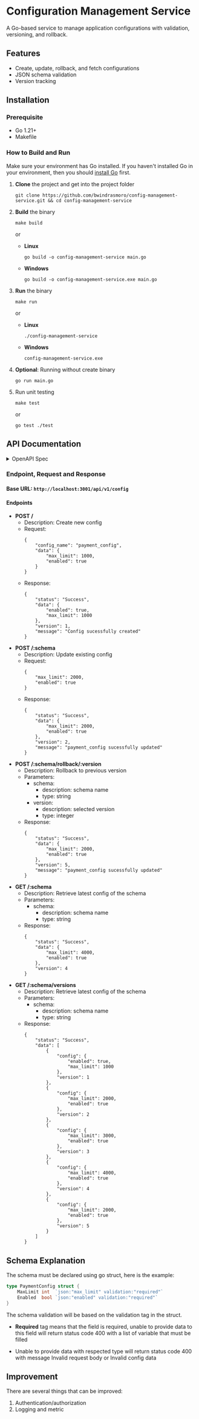 # Configuration Management Service

A Go-based service to manage application configurations with validation, versioning, and rollback.

## Features
- Create, update, rollback, and fetch configurations
- JSON schema validation
- Version tracking

## Installation
### Prerequisite
- Go 1.21+
- Makefile

### How to Build and Run
Make sure your environment has Go installed. If you haven't installed Go in your environment, then you should [install Go](https://go.dev/doc/install) first.

1. **Clone** the project and get into the project folder
    ```
    git clone https://github.com/bwindrasmoro/config-management-service.git && cd config-management-service
    ```

2. **Build** the binary
    ```
    make build
    ```
    or
    - **Linux**
      ```
      go build -o config-management-service main.go
      ```
    - **Windows**
      ```
      go build -o config-management-service.exe main.go
      ```

3. **Run** the binary
   ```
   make run
   ```
   or
    - **Linux**
      ```
      ./config-management-service
      ```
    - **Windows**
      ```
      config-management-service.exe 
      ```

4. **Optional**: Running without create binary
   ```
   go run main.go
   ```


5. Run unit testing
   ```
   make test
   ```
   or
   ```
   go test ./test
   ```

## API Documentation

<details>
<summary>OpenAPI Spec</summary>

```yaml
openapi: 3.0.3
info:
  title: Config Management Service
  version: "1.0"
  description: This service handle create, update, and listing configuration
servers:
  - url: http://localhost:3001/api/v1/config
paths:
  /:
    post:
      summary: Create new config
      requestBody:
        required: true
        content:
          application/json:
            schema:
              type: object
              properties:
                config_name:
                  type: string
                  example: "payment_config"
                data:
                  $ref: "#/components/schemas/PaymentConfig"
      responses:
        "200":
          content:
            application/json:
              schema:
                type: object
                properties:
                  status:
                    type: string
                    example: "Success"
                  data:
                    $ref: "#/components/schemas/PaymentConfig"
                  version:
                    type: integer
                    example: 1
                  message:
                    type: string
                    example: "Config sucessfully created"
        "400":
          content:
            application/json:
              schema:
                oneOf:
                  - type: object
                    properties:
                      status:
                        type: string
                        example: "Fail"
                      message:
                        type: string
                        example: "One or more field are required"
                      data:
                        $ref: "#/components/schemas/MissingField"
                  - type: object
                    properties:
                    status:
                      type: string
                      example: "Fail"
                    message:
                      type: string
                      example: "Invalid request body"
                  - type: object
                    properties:
                      status:
                        type: string
                        example: "Fail"
                      message:
                        type: string
                        example: "Unsupported config type: not_exists_schema"
                  - type: object
                    properties:
                      status:
                        type: string
                        example: "Fail"
                      message:
                        type: string
                        example: "invalid config data"
                  - type: object
                    properties:
                      status:
                        type: string
                        example: "Fail"
                      message:
                        type: string
                        example: "Config already exists"
                  - type: object
                    properties:
                      status:
                        type: string
                        example: "Fail"
                      message:
                        type: string
                        example: "Failed to unmarshal data"                
  /{schema}:
    post:
      summary: Update existing config
      parameters:
        - name: schema
          in: path
          required: true
          description: Schema Name
          schema:
            type: string
            example: "payment_config"
      requestBody:
        required: true
        content:
          application/json:
            schema:
              $ref: "#/components/schemas/PaymentConfig"                  
      responses:
        "200":
          content:
            application/json:
              schema:
                type: object
                properties:
                  status:
                    type: string
                    example: "Success"
                  data:
                    $ref: "#/components/schemas/PaymentConfig"
                  version:
                    type: integer
                    example: 1
                  message:
                    type: string
                    example: "payment_config sucessfully updated"
        "400":
          content:
            application/json:
              schema:
                oneOf:
                  - type: object
                    properties:
                      status:
                        type: string
                        example: "Fail"
                      message:
                        type: string
                        example: "One or more field are required"
                      data:
                        $ref: "#/components/schemas/MissingField"
                  - type: object
                    properties:
                      status:
                        type: string
                        example: "Fail"
                      message:
                        type: string
                        example: "Schema not exists"
                  - type: object
                    properties:
                      status:
                        type: string
                        example: "Fail"
                      message:
                        type: string
                        example: "Config for this schema not exists"
                  - type: object
                    properties:
                      status:
                        type: string
                        example: "Fail"
                      message:
                        type: string
                        example: "Failed to parse config"
                  - type: object
                    properties:
                      status:
                        type: string
                        example: "Fail"
                      message:
                        type: string
                        example: "Unsupported config type: not_exists_schema"
                  - type: object
                    properties:
                      status:
                        type: string
                        example: "Fail"
                      message:
                        type: string
                        example: "invalid config data"
                
    get:
      summary: Retrieve latest config of the schema
      parameters:
        - name: schema
          in: path
          required: true
          description: Schema Name
          schema:
            type: string
            example: "payment_config"
      responses:
        "200":
          content:
            application/json:
              schema:
                type: object
                properties:
                  status:
                    type: string
                    example: "Success"
                  data:
                    $ref: "#/components/schemas/PaymentConfig"
                  version:
                    type: integer
                    example: 1
        "400":
          content:
            application/json:
              schema:
                oneOf:
                  - type: object
                    properties:
                      status:
                        type: string
                        example: "Fail"
                      message:
                        type: string
                        example: "Schema not exists"
                  - type: object
                    properties:
                      status:
                        type: string
                        example: "Fail"
                      message:
                        type: string
                        example: "Configuration for payment_config schema not found"                
  /:schema/rollback/:version:
    post:
      summary: Rollback to previous version
      parameters:
        - name: schema
          in: path
          required: true
          description: Schema Name
          schema:
            type: string
            example: "payment_config"
        - name: version
          in: path
          required: true
          description: Config version
          schema:
            type: integer
            example: 2
      responses:
        "200":
          content:
            application/json:
              schema:
                type: object
                properties:
                  status:
                    type: string
                    example: "Success"
                  data:
                    $ref: "#/components/schemas/PaymentConfig"
                  version:
                    type: integer
                    example: 1
                  message:
                    type: string
                    example: "payment_config sucessfully updated"
        "400":
          content:
            application/json:
              schema:
                oneOf:
                  - type: object
                    properties:
                      status:
                        type: string
                        example: "Fail"
                      message:
                        type: string
                        example: "Old Version must be Integer"
                  - type: object
                    properties:
                      status:
                        type: string
                        example: "Fail"
                      message:
                        type: string
                        example: "Schema not exists"
                  - type: object
                    properties:
                      status:
                        type: string
                        example: "Fail"
                      message:
                        type: string
                        example: "Cannot rollback payment_config schema: rollback version 17 not exists"
  /:schema/versions:
    get:
      summary: Retrieve all history versions config of the schema
      parameters:
        - name: schema
          in: path
          required: true
          description: Schema Name
          schema:
            type: string
            example: "payment_config"
      responses:
        "200":
          content:
            application/json:
              schema:
                type: object
                properties:
                  status:
                    type: string
                    example: "Success"
                  data:
                    type: array
                    items:
                      $ref: "#/components/schemas/PaymentConfig"
        "400":
          content:
            application/json:
              schema:
                oneOf:
                  - type: object
                    properties:
                      status:
                        type: string
                        example: "Fail"
                      message:
                        type: string
                        example: "Schema not exists"
                  - type: object
                    properties:
                      status:
                        type: string
                        example: "Fail"
                      message:
                        type: string
                        example: "Configuration for payment_config schema not found"
                
components:
  schemas:
    PaymentConfig:
      type: object
      properties:
        max_limit:
          type: int
          example: 1000
        enabled:
          type: boolean
          example: false
    MissingField:
      type: array
      items:
        field_name:
          type: string
          example: "field_name"

```
</details>

### Endpoint, Request and Response

#### Base URL: ```http://localhost:3001/api/v1/config```
#### Endpoints
- **POST /**
    - Description: Create new config
    - Request:
        ```
        {
            "config_name": "payment_config",
            "data": {
                "max_limit": 1000,
                "enabled": true
            }
        }
        ```
    - Response:
        ```
        {
            "status": "Success",
            "data": {
                "enabled": true,
                "max_limit": 1000
            },
            "version": 1,
            "message": "Config sucessfully created"
        }
        ```
- **POST /:schema**
    - Description: Update existing config
    - Request:
        ```
        {
            "max_limit": 2000,
            "enabled": true
        }
        ```
    - Response:
        ```
        {
            "status": "Success",
            "data": {
                "max_limit": 2000,
                "enabled": true
            },
            "version": 2,
            "message": "payment_config sucessfully updated"
        }
        ```
- **POST /:schema/rollback/:version**
    - Description: Rollback to previous version
    - Parameters:
        - schema:
            - description: schema name
            - type: string
        - version:
            - description: selected version
            - type: integer
    - Response:
        ```
        {
            "status": "Success",
            "data": {
                "max_limit": 2000,
                "enabled": true
            },
            "version": 5,
            "message": "payment_config sucessfully updated"
        }
        ```
- **GET /:schema**
    - Description: Retrieve latest config of the schema
    - Parameters:
        - schema:
            - description: schema name
            - type: string
    - Response:
        ```
        {
            "status": "Success",
            "data": {
                "max_limit": 4000,
                "enabled": true
            },
            "version": 4
        }
        ```
- **GET /:schema/versions**
    - Description: Retrieve latest config of the schema
    - Parameters:
        - schema:
            - description: schema name
            - type: string
    - Response:
        ```
        {
            "status": "Success",
            "data": [
                {
                    "config": {
                        "enabled": true,
                        "max_limit": 1000
                    },
                    "version": 1
                },
                {
                    "config": {
                        "max_limit": 2000,
                        "enabled": true
                    },
                    "version": 2
                },
                {
                    "config": {
                        "max_limit": 3000,
                        "enabled": true
                    },
                    "version": 3
                },
                {
                    "config": {
                        "max_limit": 4000,
                        "enabled": true
                    },
                    "version": 4
                },
                {
                    "config": {
                        "max_limit": 2000,
                        "enabled": true
                    },
                    "version": 5
                }
            ]
        }
        ```

## Schema Explanation
The schema must be declared using go struct, here is the example:
```go
type PaymentConfig struct {
	MaxLimit int  `json:"max_limit" validation:"required"`
	Enabled  bool `json:"enabled" validation:"required"`
}
```

The schema validation will be based on the validation tag in the struct. 

* **Required** tag means that the field is required, unable to provide data to this field will return status code 400 with a list of variable that must be filled

* Unable to provide data with respected type will return status code 400 with message Invalid request body or Invalid config data


## Improvement
There are several things that can be improved:
1. Authentication/authorization
2. Logging and metric
